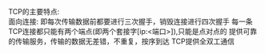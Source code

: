 TCP的主要特点:<br/>
    面向连接: 即每次传输数据前都要进行三次握手，销毁连接进行四次握手
    每一条TCP连接都只能有两个端点(即两个套接字[ip:<端口>]),只能是点对点的
    提供可靠的传输服务，传输的数据无差错，不重复，按序到达
    TCP提供全双工通信